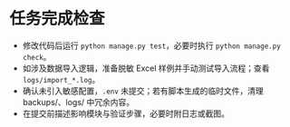 # 任务完成检查
- 修改代码后运行 `python manage.py test`，必要时执行 `python manage.py check`。
- 如涉及数据导入逻辑，准备脱敏 Excel 样例并手动测试导入流程；查看 `logs/import_*.log`。
- 确认未引入敏感配置，`.env` 未提交；若有脚本生成的临时文件，清理 backups/、logs/ 中冗余内容。
- 在提交前描述影响模块与验证步骤，必要时附日志或截图。
